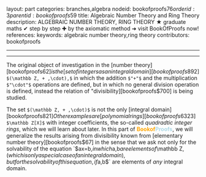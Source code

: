 layout: part
categories: branches,algebra
nodeid: bookofproofs$76
orderid: 3
parentid: bookofproofs$59
title: Algebraic Number Theory and Ring Theory
description: ALGEBRAIC NUMBER THEORY, RING THEORY ★ graduate maths ✔ step by step ✚ by the axiomatic method ➜ visit BookOfProofs now!
references: 
keywords: algebraic number theory,ring theory
contributors: bookofproofs

---


---

The original object of investigation in the [number theory][bookofproofs$62] is the [set of integers as an integral domain][bookofproofs$892] `$(\mathbb Z, + ,\cdot),$` in which the addition `$"+"$` and the multiplication `$"\cdot"$` operations are defined, but in which no general division operation is defined, instead the relation of "divisibility][bookofproofs$700] is being studied.  

The set `$(\mathbb Z, + ,\cdot)$` is not the only [integral domain][bookofproofs$821] Other examples are [polynomial rings][bookofproofs$6323] `$\mathbb Z[X]$` with integer coefficients, the so-called _quadradtic integer rings_, which we will learn about later. In this part of <strong><span style='color:orange'>Bookof</span><span style='color:lightblue'>Proofs</span></strong>, we will generalize the results arising from divisibility known from [elementary number theory][bookofproofs$67] in the sense that we ask not only for the solvability of the equation `$ax=b,$` in which `$a,b$` are elements of `$\mathbb Z$`, (which is only a special case of an integral domain), but for the solvability of this equation, if `$a,b$` are elements of _any_ integral domain.
